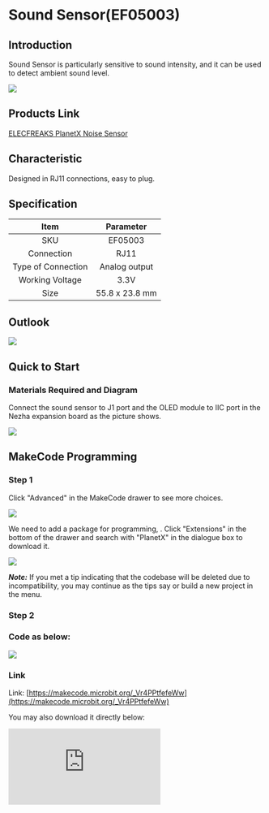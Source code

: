 # Sound Sensor(EF05003)

## Introduction

Sound Sensor is particularly sensitive to sound intensity, and it can be used to detect ambient sound level.

![](https://wiki-media-ef.oss-cn-hongkong.aliyuncs.com//images/05003_01.png)

## Products Link

[ELECFREAKS PlanetX Noise Sensor](https://shop.elecfreaks.com/products/elecfreaks-planetx-noise-sensor?_pos=1&_sid=bc68b190c&_ss=r)

## Characteristic


 Designed in RJ11 connections, easy to plug.

## Specification


Item | Parameter
:-: | :-:
SKU|EF05003
Connection|RJ11
Type of Connection|Analog output
Working Voltage|3.3V
Size|55.8 x 23.8 mm


## Outlook



![](https://wiki-media-ef.oss-cn-hongkong.aliyuncs.com//images/05003_02.png)

## Quick to Start


### Materials Required and Diagram

 Connect the sound sensor to J1 port and the OLED module to IIC port in the Nezha expansion board as the picture shows.


![](https://wiki-media-ef.oss-cn-hongkong.aliyuncs.com//images/05003_03.png)

## MakeCode Programming


### Step 1

Click "Advanced" in the MakeCode drawer to see more choices.

![](https://wiki-media-ef.oss-cn-hongkong.aliyuncs.com//images/05001_04.png)

We need to add a package for programming, . Click "Extensions" in the bottom of the drawer and search with "PlanetX" in the dialogue box to download it.

![](https://wiki-media-ef.oss-cn-hongkong.aliyuncs.com//images/05001_05.png)

***Note:*** If you met a tip indicating that the codebase will be deleted due to incompatibility, you may continue as the tips say or build a new project in the menu.
### Step 2

### Code as below:

![](https://wiki-media-ef.oss-cn-hongkong.aliyuncs.com//images/05003_06.png)


### Link
Link: [https://makecode.microbit.org/_Vr4PPtfefeWw](https://makecode.microbit.org/_Vr4PPtfefeWw)

You may also download it directly below:


<div
    style={{
        position: 'relative',
        paddingBottom: '60%',
        overflow: 'hidden',
    }}
>
    <iframe
        src="https://makecode.microbit.org/_Vr4PPtfefeWw"
        frameborder="0"
        sandbox="allow-popups allow-forms allow-scripts allow-same-origin"
        style={{
            position: 'absolute',
            width: '100%',
            height: '100%',
        }}
    />
</div>


### Result
 The value of the sound(dB) in the current environment displays on the OLED module.

## Python Programming


### Step 1

Download the package and unzip it: [PlanetX_MicroPython](https://github.com/lionyhw/PlanetX_MicroPython/archive/master.zip)

Go to   [Python editor](https://python.microbit.org/v/2.0)

![](https://wiki-media-ef.oss-cn-hongkong.aliyuncs.com//images/05001_07.png)

We need to add enum.py and noise.py for programming. Click "Load/Save" and then click "Show Files (1)" to see more choices, click "Add file" to add enum.py and noise.py from the unzipped package of PlanetX_MicroPython.

![](https://wiki-media-ef.oss-cn-hongkong.aliyuncs.com//images/05001_08.png)
![](https://wiki-media-ef.oss-cn-hongkong.aliyuncs.com//images/05001_09.png)
![](https://wiki-media-ef.oss-cn-hongkong.aliyuncs.com//images/05003_10.png)

### Step 2

### Reference

```

from microbit import *
from enum import *
from noise import *

while True:
    noise = NOISE(J1)
    noise_value = int(noise.get_noise())
    display.scroll(str(noise_value))

```


### Result
 The value of the sound(dB) in the current environment displays on the micro:bit.
## Relevant File


## Technique File
